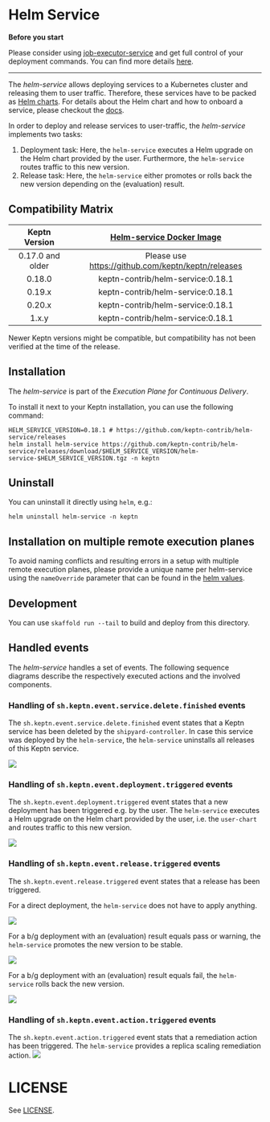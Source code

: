 # Helm Service

**Before you start**

Please consider using [job-executor-service](https://github.com/keptn-contrib/job-executor-service) and get full control
of your deployment commands. You can find more details [here](https://artifacthub.io/packages/keptn/keptn-integrations/helm).

---

The *helm-service* allows deploying services to a Kubernetes cluster and releasing them to user traffic.
Therefore, these services have to be packed as [Helm charts](https://helm.sh/docs/topics/charts/).
For details about the Helm chart and how to onboard a service, please checkout the [docs](https://keptn.sh/docs/0.15.x/manage/service/#onboard-a-service).

In order to deploy and release services to user-traffic, the *helm-service* implements two tasks:
1. Deployment task: Here, the `helm-service` executes a
Helm upgrade on the Helm chart provided by the user. Furthermore, the `helm-service` routes traffic to this new version.
1. Release task: Here, the `helm-service`
either promotes or rolls back the new version depending on the (evaluation) result.

## Compatibility Matrix

|  Keptn Version   | [Helm-service Docker Image](https://github.com/keptn-contrib/helm-service/pkgs/container/helm-service) |
|:----------------:|:------------------------------------------------------------------------------------------------------:|
| 0.17.0 and older |                          Please use https://github.com/keptn/keptn/releases                            |
|      0.18.0      |                                   keptn-contrib/helm-service:0.18.1                                    |
|      0.19.x      |                                   keptn-contrib/helm-service:0.18.1                                    |
|      0.20.x      |                                   keptn-contrib/helm-service:0.18.1                                    |
|      1.x.y       |                                   keptn-contrib/helm-service:0.18.1                                    |


Newer Keptn versions might be compatible, but compatibility has not been verified at the time of the release.

## Installation

The *helm-service* is part of the *Execution Plane for Continuous Delivery*.

To install it next to your Keptn installation, you can use the following command:

```console
HELM_SERVICE_VERSION=0.18.1 # https://github.com/keptn-contrib/helm-service/releases
helm install helm-service https://github.com/keptn-contrib/helm-service/releases/download/$HELM_SERVICE_VERSION/helm-service-$HELM_SERVICE_VERSION.tgz -n keptn
```

## Uninstall

You can uninstall it directly using `helm`, e.g.:
```console
helm uninstall helm-service -n keptn
```

## Installation on multiple remote execution planes

To avoid naming conflicts and resulting errors in a setup with multiple remote execution planes, please provide a unique name per helm-service using the `nameOverride` parameter that can be found in the [helm values](./chart/README.md).

## Development

You can use `skaffold run --tail` to build and deploy from this directory.

## Handled events
The *helm-service* handles a set of events. The following sequence diagrams describe the respectively executed actions
and the involved components.

### Handling of `sh.keptn.event.service.delete.finished` events
The `sh.keptn.event.service.delete.finished` event states that a Keptn service has been deleted by the `shipyard-controller`.
In case this service was deployed by the `helm-service`, the `helm-service` uninstalls all releases of this Keptn service.

![](sequence_diagrams/service-deleted.png)

### Handling of `sh.keptn.event.deployment.triggered` events
The `sh.keptn.event.deployment.triggered` event states that a new deployment has been triggered e.g. by the user.
The `helm-service` executes a Helm upgrade on the Helm chart provided by the user, i.e. the `user-chart`
and routes traffic to this new version.

![](./sequence_diagrams/deployment-triggered.png)

### Handling of `sh.keptn.event.release.triggered` events
The `sh.keptn.event.release.triggered` event states that a release has been triggered.

For a direct deployment, the `helm-service` does not have to apply anything.

![](./sequence_diagrams/release-triggered-direct.png)

For a b/g deployment with an (evaluation) result equals pass or warning, the `helm-service` promotes the new version
to be stable.

![](./sequence_diagrams/release-triggered-bg-promote.png)

For a b/g deployment with an (evaluation) result equals fail, the `helm-service` rolls back the new version.

![](./sequence_diagrams/release-triggered-bg-rollback.png)


### Handling of `sh.keptn.event.action.triggered` events
The `sh.keptn.event.action.triggered` event stats that a remediation action has been triggered.
The `helm-service` provides a replica scaling remediation action.
![](./sequence_diagrams/action-triggered.png)

# LICENSE

See [LICENSE](LICENSE).
